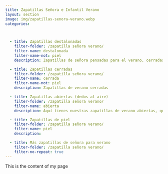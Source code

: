 ```yaml
---
title: Zapatillas Señora e Infantil Verano
layout: section
image: img/zapatillas-senora-verano.webp
categories:
 


  - title: Zapatillas destalonadas
    filter-folder: /zapatilla señora verano/
    filter-name: destalonada
    filter-name-not: piel
    description: Zapatillas de señora pensadas para el verano, cerradas por los dedos y sin talón

  - title: Zapatillas cerradas
    filter-folder: /zapatilla señora verano/
    filter-name: cerrada
    filter-name-not: piel
    description: Zapatillas de verano cerradas

  - title: Zapatillas abiertas (dedos al aire)
    filter-folder: /zapatilla señora verano/
    filter-name: abierta
    description: Aquí tienes nuestras zapatillas de verano abiertas, que dejarán tus deditos al aire

  - title: Zapatillas de piel
    filter-folder: /zapatilla señora verano/
    filter-name: piel
    description:

  - title: Más zapatillas de señora para verano
    filter-folder: /zapatilla señora verano/
    filter-no-repeat: true
---
```


This is the content of my page